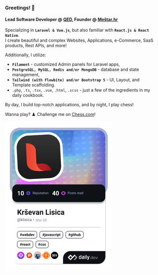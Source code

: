 ### Greetings!  👋

#### Lead Software Developer @ [QED](https://www.qedcode.io/), Founder @ [Meštar.hr](https://mestar.hr/)

Specializing in **`Laravel & Vue.js`**, but also familiar with **`React.js & React Native`**. <br /> 
I create beautiful and complex Websites, Applications, e-Commerce, SaaS products, Rest APIs, and more!

Additionally, I utilize:

- **`Filament`** - customized Admin panels for Laravel apps,
- **`PostgreSQL, MySQL, Redis and/or MongoDB`** - database and state management,
- **`Tailwind (with Flowbite) and/or Bootstrap 5`** - UI, Layout, and Template scaffolding.
- `.php`, `.ts`, `.tsx`, `.vue`, `.html`, `.scss` - just a few of the ingredients in my daily cookbook.

By day, I build top-notch applications, and by night, I play chess!

Wanna play? ♟️ Challenge me on [Chess.com](https://link.chess.com/play/jGYw2M)!

<a href="https://app.daily.dev/klisica"><img src="./devcard.png" width="356" alt="Krševan Lisica's Dev Card"/></a>
